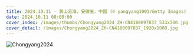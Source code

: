 ```yaml
---
title: 2024.10.11 - 黄山云海，安徽省，中国 (© yangyang1991/Getty Images)
date: 2024.10.11 00:00:00
cover_index: /images/thumbs/Chongyang2024_ZH-CN4180097837_533x300.jpg
cover_detail: /images/Chongyang2024_ZH-CN4180097837_1920x1080.jpg
---
```


![Chongyang2024](/images/Chongyang2024_ZH-CN4180097837_1920x1080.jpg)

